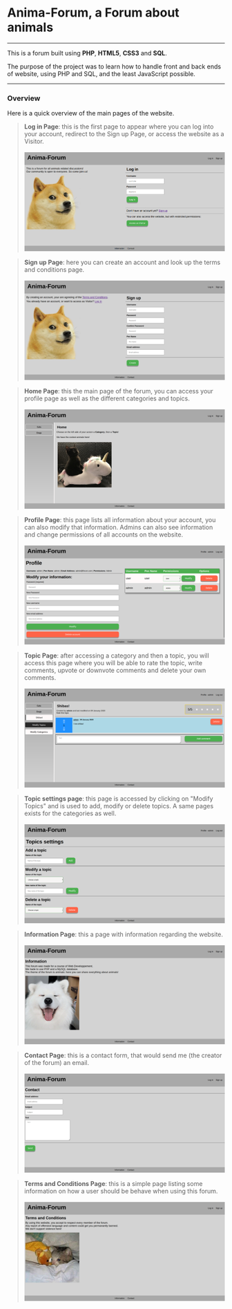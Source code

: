 # Anima-Forum, a Forum about animals

----

This is a forum built using **PHP**, **HTML5**, **CSS3** and **SQL**.

The purpose of the project was to learn how to handle front and back ends of website, using PHP and SQL, and the least JavaScript possible.

----

### Overview

Here is a quick overview of the main pages of the website.

> **Log in Page**: this is the first page to appear where you can log into your account, redirect to the Sign up Page, or access the website as a Visitor.<br><br>
![Where did the image go?](https://raw.githubusercontent.com/Adonis-Stavridis/Anima-Forum/master/imgs/login.png "Log in Page")

>**Sign up Page**: here you can create an account and look up the terms and conditions page.<br><br>
![Where did the image go?](https://raw.githubusercontent.com/Adonis-Stavridis/Anima-Forum/master/imgs/signup.png "Sign up Page")

>**Home Page**: this the main page of the forum, you can access your profile page as well as the different categories and topics.<br><br>
![Where did the image go?](https://raw.githubusercontent.com/Adonis-Stavridis/Anima-Forum/master/imgs/home.png "Home Page")

>**Profile Page**: this page lists all information about your account, you can also modify that information. Admins can also see information and change permissions of all accounts on the website.<br><br>
![Where did the image go?](https://raw.githubusercontent.com/Adonis-Stavridis/Anima-Forum/master/imgs/profile.png "Profile Page")

>**Topic Page**: after accessing a category and then a topic, you will access this page where you will be able to rate the topic, write comments, upvote or downvote comments and delete your own comments.<br><br>
![Where did the image go?](https://raw.githubusercontent.com/Adonis-Stavridis/Anima-Forum/master/imgs/topic.png "Topic Page")

>**Topic settings page**: this page is accessed by clicking on "Modify Topics" and is used to add, modify or delete topics. A same pages exists for the categories as well.<br><br>
![Where did the image go?](https://raw.githubusercontent.com/Adonis-Stavridis/Anima-Forum/master/imgs/settings.png "Topic settings Page")

>**Information Page**: this a page with information regarding the website.<br><br>
![Where did the image go?](https://raw.githubusercontent.com/Adonis-Stavridis/Anima-Forum/master/imgs/info.png "Information Page")

>**Contact Page**: this is a contact form, that would send me (the creator of the forum) an email.<br><br>
![Where did the image go?](https://raw.githubusercontent.com/Adonis-Stavridis/Anima-Forum/master/imgs/contact.png "Contact Page")

>**Terms and Conditions Page**: this is a simple page listing some information on how a user should be behave when using this forum.<br><br>
![Where did the image go?](https://raw.githubusercontent.com/Adonis-Stavridis/Anima-Forum/master/imgs/terms.png "Terms and Conditions Page")

